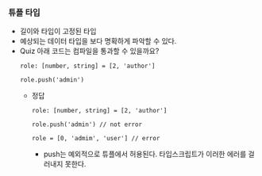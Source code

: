 ### 튜플 타입

- 길이와 타입이 고정된 타입
- 예상되는 데이터 타입을 보다 명확하게 파악할 수 있다.
- Quiz
  아래 코드는 컴파일을 통과할 수 있을까요?
  ```tsx
  role: [number, string] = [2, 'author']

  role.push('admin')
  ```
  - 정답
    ```tsx
    role: [number, string] = [2, 'author']

    role.push('admin') // not error

    role = [0, 'admim', 'user'] // error
    ```
    - push는 예외적으로 튜플에서 허용된다. 타입스크립트가 이러한 에러를 걸러내지 못한다.
